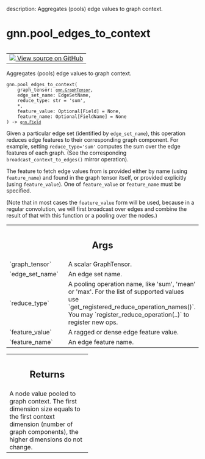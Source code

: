 description: Aggregates (pools) edge values to graph context.

<div itemscope itemtype="http://developers.google.com/ReferenceObject">
<meta itemprop="name" content="gnn.pool_edges_to_context" />
<meta itemprop="path" content="Stable" />
</div>

# gnn.pool_edges_to_context

<!-- Insert buttons and diff -->

<table class="tfo-notebook-buttons tfo-api nocontent" align="left">
<td>
  <a target="_blank" href="https://github.com/tensorflow/gnn/tree/master/tensorflow_gnn/graph/graph_tensor_ops.py#L250-L292">
    <img src="https://www.tensorflow.org/images/GitHub-Mark-32px.png" />
    View source on GitHub
  </a>
</td>
</table>



Aggregates (pools) edge values to graph context.

<pre class="devsite-click-to-copy prettyprint lang-py tfo-signature-link">
<code>gnn.pool_edges_to_context(
    graph_tensor: <a href="../gnn/GraphTensor.md"><code>gnn.GraphTensor</code></a>,
    edge_set_name: EdgeSetName,
    reduce_type: str = &#x27;sum&#x27;,
    *,
    feature_value: Optional[Field] = None,
    feature_name: Optional[FieldName] = None
) -> <a href="../gnn/Field.md"><code>gnn.Field</code></a>
</code></pre>



<!-- Placeholder for "Used in" -->

Given a particular edge set (identified by `edge_set_name`), this operation
reduces edge features to their corresponding graph component. For example,
setting `reduce_type='sum'` computes the sum over the edge features of each
graph. (See the corresponding `broadcast_context_to_edges()` mirror
operation).

The feature to fetch edge values from is provided either by name (using
`feature_name`) and found in the graph tensor itself, or provided explicitly
(using `feature_value`). One of `feature_value` or `feature_name` must be
specified.

(Note that in most cases the `feature_value` form will be used, because in a
regular convolution, we will first broadcast over edges and combine the result
of that with this function or a pooling over the nodes.)

<!-- Tabular view -->
 <table class="responsive fixed orange">
<colgroup><col width="214px"><col></colgroup>
<tr><th colspan="2"><h2 class="add-link">Args</h2></th></tr>

<tr>
<td>
`graph_tensor`
</td>
<td>
A scalar GraphTensor.
</td>
</tr><tr>
<td>
`edge_set_name`
</td>
<td>
An edge set name.
</td>
</tr><tr>
<td>
`reduce_type`
</td>
<td>
A pooling operation name, like 'sum', 'mean' or 'max'. For the
list of supported values use `get_registered_reduce_operation_names()`.
You may `register_reduce_operation(..)` to register new ops.
</td>
</tr><tr>
<td>
`feature_value`
</td>
<td>
A ragged or dense edge feature value.
</td>
</tr><tr>
<td>
`feature_name`
</td>
<td>
An edge feature name.
</td>
</tr>
</table>



<!-- Tabular view -->
 <table class="responsive fixed orange">
<colgroup><col width="214px"><col></colgroup>
<tr><th colspan="2"><h2 class="add-link">Returns</h2></th></tr>
<tr class="alt">
<td colspan="2">
A node value pooled to graph context. The first dimension size equals to the
first context dimension (number of graph components), the higher dimensions
do not change.
</td>
</tr>

</table>

